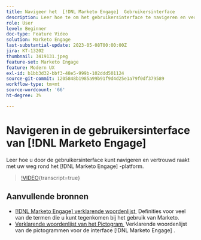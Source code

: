 ```yaml
---
title: Navigeer het  [!DNL Marketo Engage]  Gebruikersinterface
description: Leer hoe te om het gebruikersinterface te navigeren en vertrouwd met uw manier rond het  [!DNL Marketo Engage]  platform te worden.
role: User
level: Beginner
doc-type: Feature Video
solution: Marketo Engage
last-substantial-update: 2023-05-08T00:00:00Z
jira: KT-13202
thumbnail: 3419131.jpeg
feature-set: Marketo Engage
feature: Modern UX
exl-id: b1bb3d32-bbf3-48e5-999b-102ddd501124
source-git-commit: 1205848b1985a99b91f9d4d25e1a79f0df379589
workflow-type: tm+mt
source-wordcount: '66'
ht-degree: 3%

---
```


# Navigeren in de gebruikersinterface van [!DNL Marketo Engage]

Leer hoe u door de gebruikersinterface kunt navigeren en vertrouwd raakt met uw weg rond het [!DNL Marketo Engage] -platform.

>[!VIDEO](https://video.tv.adobe.com/v/3450432/?learn=on&captions=dut){transcript=true}

## Aanvullende bronnen

* [[!DNL Marketo Engage]  verklarende woordenlijst &#x200B;](https://experienceleague.adobe.com/docs/marketo/using/getting-started-with-marketo/marketo-glossary.html?lang=nl-NL)
Definities voor veel van de termen die u kunt tegenkomen bij het gebruik van Marketo.
* [&#x200B; Verklarende woordenlijst van het Pictogram &#x200B;](https://experienceleague.adobe.com/docs/marketo/using/product-docs/marketo-engage-modern-ux/icon-glossary.html?lang=nl-NL)
Verklarende woordenlijst van de pictogrammen voor de interface [!DNL Marketo Engage] .
